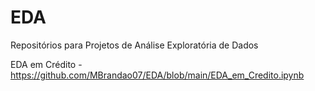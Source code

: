 # EDA
Repositórios para Projetos de Análise Exploratória de Dados  

EDA em Crédito - https://github.com/MBrandao07/EDA/blob/main/EDA_em_Credito.ipynb
